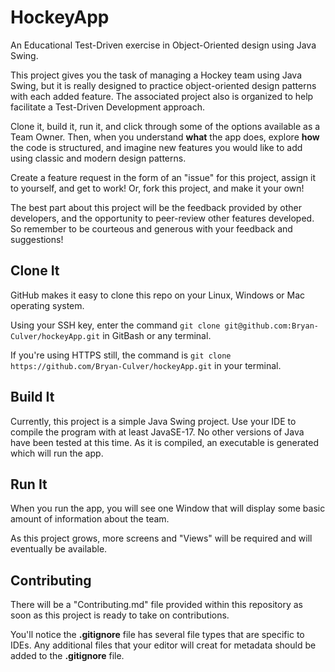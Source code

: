 # HockeyApp
An Educational Test-Driven exercise in Object-Oriented design using Java Swing. 

This project gives you the task of managing a Hockey team using Java Swing, but it is really designed to practice 
object-oriented design patterns with each added feature. The associated project also is organized to help facilitate 
a Test-Driven Development approach.

Clone it, build it, run it, and click through some of the options available as a Team Owner. 
Then, when you understand **what** the app does, explore **how** the code is structured, and imagine new features you 
would like to add using classic and modern design patterns. 

Create a feature request in the form of an "issue" for this project, assign it to yourself, and get to work! 
Or, fork this project, and make it your own!

The best part about this project will be the feedback provided by other developers, and the opportunity to peer-review 
other features developed. So remember to be courteous and generous with your feedback and suggestions!

## Clone It
GitHub makes it easy to clone this repo on your Linux, Windows or Mac operating system. 

Using your SSH key, enter the command `git clone git@github.com:Bryan-Culver/hockeyApp.git` in GitBash or any terminal.

If you're using HTTPS still, the command is `git clone https://github.com/Bryan-Culver/hockeyApp.git` in your terminal.

## Build It
Currently, this project is a simple Java Swing project. Use your IDE to compile the program with at least JavaSE-17. 
No other versions of Java have been tested at this time. As it is compiled, an executable is generated which will run
the app. 

## Run It
When you run the app, you will see one Window that will display some basic amount of information about the team. 

As this project grows, more screens and "Views" will be required and will eventually be available. 

## Contributing
There will be a "Contributing.md" file provided within this repository as soon as this project is ready to take on 
contributions. 

You'll notice the **.gitignore** file has several file types that are specific to IDEs. Any additional files that your 
editor will creat for metadata should be added to the **.gitignore** file.